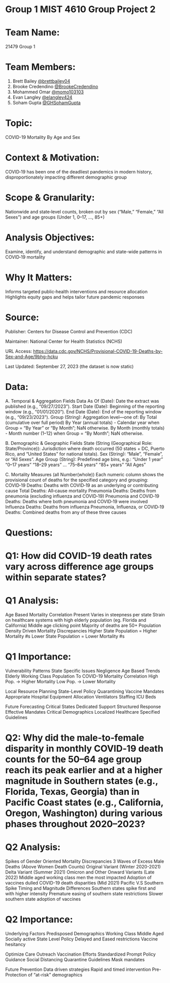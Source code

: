 # Group 1 MIST 4610 Group Project 2
# Team Name:
21479 Group 1

# Team Members: 
1) Brett Bailey [@brettbailey04](https://github.com/brettbailey04)
2) Brooke Credendino [@BrookeCredendino](https://github.com/BrookeCredendino)
3) Mohammed Omar [@momo103103](https://github.com/momo103103)
4) Evan Langley [@elangley424](https://github.com/elangley424)
5) Soham Gupta [@GHSohamGupta](https://github.com/GHSohamGupta)

# Topic: 
COVID-19 Mortality By Age and Sex

# Context & Motivation: 
COVID‑19 has been one of the deadliest pandemics in modern history, disproportionately impacting different demographic group

# Scope & Granularity: 
Nationwide and state‑level counts, broken out by sex (“Male,” “Female,” “All Sexes”) and age groups (Under 1, 0–17, …, 85+)

# Analysis Objectives:
Examine, identify, and understand demographic and state-wide patterns in COVID‑19 mortality

# Why It Matters:
Informs targeted public‑health interventions and resource allocation
Highlights equity gaps and helps tailor future pandemic responses

# Source:
Publisher: Centers for Disease Control and Prevention (CDC) 

Maintainer: National Center for Health Statistics (NCHS)

URL Access:  https://data.cdc.gov/NCHS/Provisional-COVID-19-Deaths-by-Sex-and-Age/9bhg-hcku

Last Updated: September 27, 2023 (the dataset is now static)

# Data:
A. Temporal & Aggregation Fields
Data As Of (Date): Date the extract was published (e.g., “09/27/2023”).
Start Date (Date): Beginning of the reporting window (e.g., “01/01/2020”).
End Date (Date): End of the reporting window (e.g., “09/23/2023”).
Group (String): Aggregation level—one of:
By Total (cumulative over full period)
By Year (annual totals) - Calendar year when Group = “By Year” or “By Month”; NaN otherwise.
By Month (monthly totals) -  Month number (1–12) when Group = “By Month”; NaN otherwise.

B. Demographic & Geographic Fields
State (String (Geographical Role: State/Province)): Jurisdiction where death occurred (50 states + DC, Puerto Rico, and “United States” for national totals).
Sex (String): “Male”, “Female”, or “All Sexes”.
Age Group (String): Predefined age bins, e.g.:
“Under 1 year”
“0–17 years”
“18–29 years”
…
“75–84 years”
“85+ years”
“All Ages”

C. Mortality Measures (all Number(whole))
Each numeric column shows the provisional count of deaths for the specified category and grouping:
COVID‑19 Deaths: Deaths with COVID‑19 as an underlying or contributing cause
Total Deaths: All‑cause mortality
Pneumonia Deaths: Deaths from pneumonia (excluding influenza and COVID‑19)
Pneumonia and COVID‑19 Deaths: Deaths where both pneumonia and COVID‑19 were involved
Influenza Deaths: Deaths from influenza
Pneumonia, Influenza, or COVID‑19 Deaths: Combined deaths from any of these three causes

# Questions:
# Q1: How did COVID-19 death rates vary across difference age groups within separate states?

# Q1 Analysis:
Age Based Mortality Correlation Present
Varies in steepness per state
Strain on healthcare systems with high elderly population (eg. Florida and California)
Middle age clicking point
Majority of deaths are 50+
Population Density Driven Mortality Discrepancies
Higher State Population = Higher Mortality #s
Lower State Population = Lower Mortality #s

# Q1 Importance:

Vulnerability Patterns
State Specific Issues
Negligence
Age Based Trends
Elderly
Working Class
Population To COVID-19 Mortality Correlation
High Pop. -> Higher Mortality
Low Pop. -> Lower Mortality

Local Resource Planning
State-Level Policy
Quarantining
Vaccine Mandates
Appropriate Hospital Equipment Allocation
Ventilators
Staffing 
ICU Beds

Future Forecasting
Critical States
Dedicated Support
Structured Response
Effective Mandates
Critical Demographics
Localized Healthcare
Specified Guidelines



# Q2: Why did the male‑to‑female disparity in monthly COVID‑19 death counts for the 50–64 age group reach its peak earlier and at a higher magnitude in Southern states (e.g., Florida, Texas, Georgia) than in Pacific Coast states (e.g., California, Oregon, Washington) during various phases throughout 2020–2023?

# Q2 Analysis:
Spikes of Gender Oriented Mortality Discrepancies
3 Waves of Excess Male Deaths (Above Women Death Counts)
Original Variant (Winter 2020-2021)
Delta Variant (Summer 2021)
Omicron and Other Onward Variants (Late 2022)
Middle aged working class men the most impacted
Adoption of vaccines dulled COVID-19 death disparities (Mid 2021)
Pacific V.S Southern Spike Timing and Magnitude Differences
Southern states spike first and with higher intensity
Premature easing of southern state restrictions
Slower southern state adoption of vaccines


# Q2 Importance:

Underlying Factors
Predisposed Demographics
Working Class
Middle Aged
Socially active
State Level Policy
Delayed and Eased restrictions
Vaccine hesitancy

Optimize Care Outreach
Vaccination Efforts
Standardized
Prompt
Policy Guidance
Social Distancing
Quarantine Guidelines
Mask mandates

Future Prevention
Data driven strategies
Rapid and timed intervention
Pre-Protection of “at-risk” demographics




